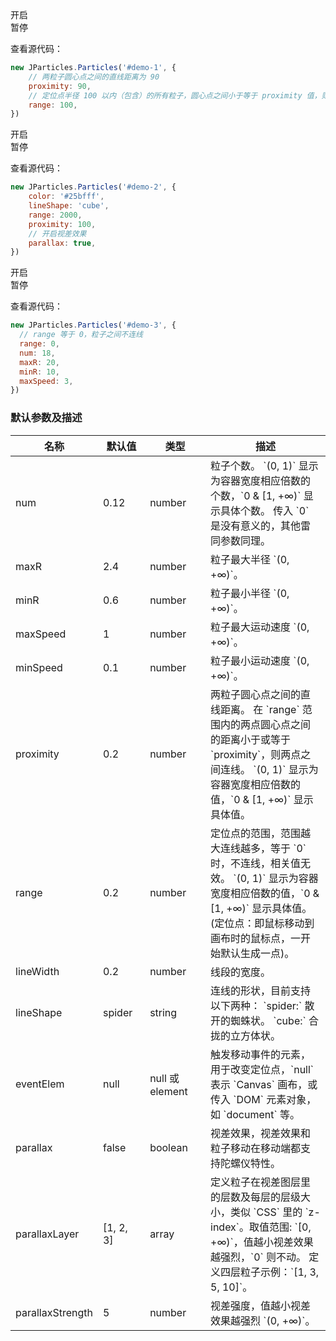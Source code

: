 <div class="instance i1">
  <div class="demo"></div>
	<div class="ctrls">
		<div class="btn btn-default open">开启</div>
		<div class="btn btn-default pause">暂停</div>
	</div>
</div>

查看源代码：

```javascript
new JParticles.Particles('#demo-1', {
    // 两粒子圆心点之间的直线距离为 90
    proximity: 90,
    // 定位点半径 100 以内（包含）的所有粒子，圆心点之间小于等于 proximity 值，则连线
    range: 100,
})
```

<div class="instance i2">
  <div class="demo"></div>
	<div class="ctrls">
		<div class="btn btn-default open">开启</div>
		<div class="btn btn-default pause">暂停</div>
	</div>
</div>

查看源代码：

```javascript
new JParticles.Particles('#demo-2', {
    color: '#25bfff',
    lineShape: 'cube',
    range: 2000,
    proximity: 100,
    // 开启视差效果
    parallax: true,
})
```

<div class="instance i3">
  <div class="demo"></div>
	<div class="ctrls">
		<div class="btn btn-default open">开启</div>
		<div class="btn btn-default pause">暂停</div>
	</div>
</div>

查看源代码：

```javascript
new JParticles.Particles('#demo-3', {
  // range 等于 0，粒子之间不连线
  range: 0,
  num: 18,
  maxR: 20,
  minR: 10,
  maxSpeed: 3,
})
```

### 默认参数及描述

<table class="table table-bordered-inner table-striped">
    <thead>
	    <tr>
	        <th width="100">名称</th>
	        <th width="100">默认值</th>
	        <th width="150">类型</th>
	        <th width="450">描述</th>
	    </tr>
    </thead>
    <tbody>
	    <tr>
	        <td>num</td>
	        <td>0.12</td>
	        <td>number</td>
	        <td>
	            粒子个数。  
	            `(0, 1)` 显示为容器宽度相应倍数的个数，`0 & [1, +∞)` 显示具体个数。  
	            传入 `0` 是没有意义的，其他雷同参数同理。
	        </td>
	    </tr>
	    <tr>
	        <td>maxR</td>
	        <td>2.4</td>
	        <td>number</td>
	        <td>粒子最大半径 `(0, +∞)`。</td>
	    </tr>
	    <tr>
	        <td>minR</td>
	        <td>0.6</td>
	        <td>number</td>
	        <td>粒子最小半径 `(0, +∞)`。</td>
	    </tr>
	    <tr>
	        <td>maxSpeed</td>
	        <td>1</td>
	        <td>number</td>
	        <td>粒子最大运动速度 `(0, +∞)`。</td>
	    </tr>
	    <tr>
	        <td>minSpeed</td>
	        <td>0.1</td>
	        <td>number</td>
	        <td>粒子最小运动速度 `(0, +∞)`。</td>
	    </tr>
	    <tr>
	        <td>proximity</td>
	        <td>0.2</td>
	        <td>number</td>
	        <td>
	            两粒子圆心点之间的直线距离。  
	            在 `range` 范围内的两点圆心点之间的距离小于或等于 `proximity`，则两点之间连线。  
				      `(0, 1)` 显示为容器宽度相应倍数的值，`0 & [1, +∞)` 显示具体值。
	        </td>
	    </tr>
	    <tr>
	        <td>range</td>
	        <td>0.2</td>
	        <td>number</td>
	        <td>
	            定位点的范围，范围越大连线越多，等于 `0` 时，不连线，相关值无效。  
				      `(0, 1)` 显示为容器宽度相应倍数的值，`0 & [1, +∞)` 显示具体值。  
	            (定位点：即鼠标移动到画布时的鼠标点，一开始默认生成一点)。
	        </td>
	    </tr>
	    <tr>
	        <td>lineWidth</td>
	        <td>0.2</td>
	        <td>number</td>
	        <td>线段的宽度。</td>
	    </tr>
	    <tr>
	        <td>lineShape</td>
	        <td>spider</td>
	        <td>string</td>
	        <td>
              连线的形状，目前支持以下两种：  
              `spider:` 散开的蜘蛛状。  
              `cube:` 合拢的立方体状。
			    </td>
	    </tr>
	    <tr>
	        <td>eventElem</td>
	        <td>null</td>
	        <td>null 或 element</td>
	        <td>触发移动事件的元素，用于改变定位点，`null` 表示 `Canvas` 画布，或传入 `DOM` 元素对象，如 `document` 等。</td>
	    </tr>
	    <tr>
	        <td>parallax</td>
	        <td>false</td>
	        <td>boolean</td>
	        <td>视差效果，视差效果和粒子移动在移动端都支持陀螺仪特性。</td>
	    </tr>
	    <tr>
	        <td>parallaxLayer</td>
	        <td>[1, 2, 3]</td>
	        <td>array</td>
	        <td>
	            定义粒子在视差图层里的层数及每层的层级大小，类似 `CSS` 里的 `z-index`。取值范围: `[0, +∞)`，值越小视差效果越强烈，`0` 则不动。  
              定义四层粒子示例：`[1, 3, 5, 10]`。
	        </td>
	    </tr>
	    <tr>
	        <td>parallaxStrength</td>
	        <td>5</td>
	        <td>number</td>
	        <td>视差强度，值越小视差效果越强烈 `(0, +∞)`。</td>
	    </tr>
    </tbody>
</table>
